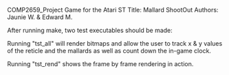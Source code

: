 COMP2659_Project
Game for the Atari ST
Title: Mallard ShootOut
Authors: Jaunie W. & Edward M.

After running make, two test executables should be made:

Running "tst_all" will render bitmaps and allow the user to track
x & y values of the reticle and the mallards as well as count down
the in-game clock.

Running "tst_rend" shows the frame by frame rendering in action.